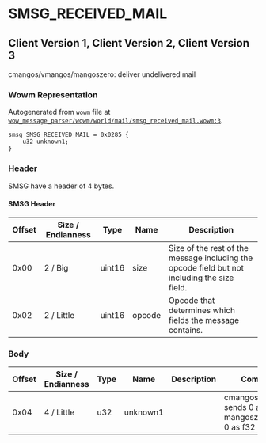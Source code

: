 # SMSG_RECEIVED_MAIL

## Client Version 1, Client Version 2, Client Version 3

cmangos/vmangos/mangoszero: deliver undelivered mail

### Wowm Representation

Autogenerated from `wowm` file at [`wow_message_parser/wowm/world/mail/smsg_received_mail.wowm:3`](https://github.com/gtker/wow_messages/tree/main/wow_message_parser/wowm/world/mail/smsg_received_mail.wowm#L3).
```rust,ignore
smsg SMSG_RECEIVED_MAIL = 0x0285 {
    u32 unknown1;
}
```
### Header

SMSG have a header of 4 bytes.

#### SMSG Header

| Offset | Size / Endianness | Type   | Name   | Description |
| ------ | ----------------- | ------ | ------ | ----------- |
| 0x00   | 2 / Big           | uint16 | size   | Size of the rest of the message including the opcode field but not including the size field.|
| 0x02   | 2 / Little        | uint16 | opcode | Opcode that determines which fields the message contains.|

### Body

| Offset | Size / Endianness | Type | Name | Description | Comment |
| ------ | ----------------- | ---- | ---- | ----------- | ------- |
| 0x04 | 4 / Little | u32 | unknown1 |  | cmangos/vmangos sends 0 as u32, mangoszero sends 0 as f32 |


